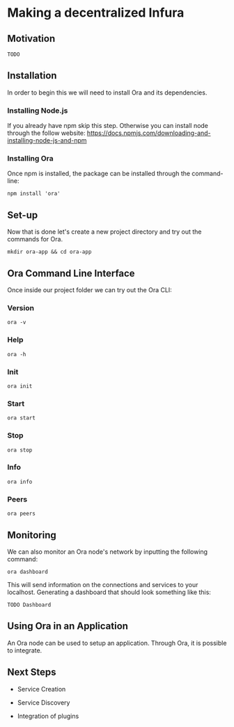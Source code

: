 


# Making a decentralized Infura


## Motivation
```
TODO
```

## Installation

In order to begin this we will need to install Ora and its dependencies.

### Installing Node.js
If you already have npm skip this step. Otherwise you can install node through the follow website: https://docs.npmjs.com/downloading-and-installing-node-js-and-npm


### Installing Ora
Once npm is installed, the package can be installed through the command-line:

```
npm install 'ora'
```


## Set-up

Now that is done let's create a new project directory and try out the commands for Ora.

```
mkdir ora-app && cd ora-app
```

## Ora Command Line Interface

Once inside our project folder we can try out the Ora CLI:

### Version
```
ora -v
```

### Help

```
ora -h
```

### Init

```
ora init
```

### Start
```
ora start
```

### Stop
```
ora stop
```

### Info
```
ora info
```

### Peers
```
ora peers
```

## Monitoring

We can also monitor an Ora node's network by inputting the following command:

```
ora dashboard
```

This will send information on the connections and services to your localhost. Generating a dashboard that should look something like this:

```
TODO Dashboard
```


## Using Ora in an Application
An Ora node can be used to setup an application. Through Ora, it is possible to integrate.









## Next Steps

- Service Creation

- Service Discovery

- Integration of plugins

